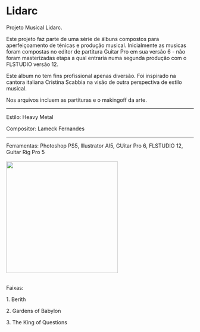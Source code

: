 # Lidarc
Projeto Musical Lidarc.

Este projeto faz parte de uma série de álbuns compostos para aperfeiçoamento de ténicas e produção musical. Inicialmente as musicas foram compostas no editor de partitura Guitar Pro em sua versão 6 - não foram masterizadas etapa a qual entraria numa segunda produção com o FLSTUDIO versão 12.

Este álbum no tem fins profissional apenas diversão. Foi inspirado na cantora italiana Cristina Scabbia na visão de outra perspectiva de estilo musical.

Nos arquivos incluem as partituras e o makingoff da arte.<br>

<hr>
<p>Estilo: Heavy Metal</p>
<p>Compositor: Lameck Fernandes</p>

<hr>
Ferramentas: Photoshop PS5, Illustrator AI5, GUitar Pro 6, FLSTUDIO 12, Guitar Rig Pro 5
<br><br>

<img src="https://preview.ibb.co/n8gR9Q/cover_lidarc.jpg" width="300" height="300">
<br><br>
<p>Faixas: </p>
<p>1. Berith</p>
<p>2. Gardens of Babylon</p>
<p>3. The King of Questions</p>

